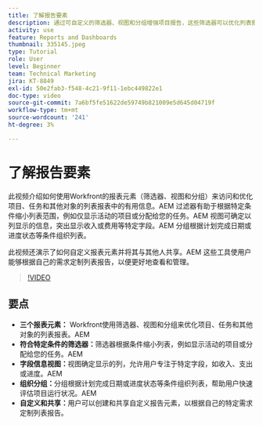 ```yaml
---
title: 了解报告要素
description: 通过可自定义的筛选器、视图和分组增强项目报告，这些筛选器可以优化列表报告、高效地组织数据并实现无缝协作。
activity: use
feature: Reports and Dashboards
thumbnail: 335145.jpeg
type: Tutorial
role: User
level: Beginner
team: Technical Marketing
jira: KT-8849
exl-id: 50e2fab3-f548-4c21-9f11-1ebc449822e1
doc-type: video
source-git-commit: 7a6bf5fe51622de59749b821009e5d645d04719f
workflow-type: tm+mt
source-wordcount: '241'
ht-degree: 3%

---
```


# 了解报告要素

此视频介绍如何使用Workfront的报表元素（筛选器、视图和分组）来访问和优化项目、任务和其他对象的列表报表中的有用信息。&#x200B;AEM 过滤器有助于根据特定条件缩小列表范围，例如仅显示活动的项目或分配给您的任务。&#x200B;AEM 视图可确定以列显示的信息，突出显示收入或费用等特定字段。&#x200B;AEM 分组根据计划完成日期或进度状态等条件组织列表。

此视频还演示了如何自定义报表元素并将其与其他人共享。&#x200B;AEM 这些工具使用户能够根据自己的需求定制列表报告，以便更好地查看和管理。

>[!VIDEO](https://video.tv.adobe.com/v/335145/?quality=12&learn=on&enablevpops)

## 要点

* **三个报表元素：** Workfront使用筛选器、视图和分组来优化项目、任务和其他对象的列表报表。&#x200B;AEM
* **符合特定条件的筛选器：**&#x200B;筛选器根据条件缩小列表，例如显示活动的项目或分配给您的任务。&#x200B;AEM
* **字段信息视图：**&#x200B;视图确定显示的列，允许用户专注于特定字段，如收入、支出或进度。&#x200B;AEM
* **组织分组：**&#x200B;分组根据计划完成日期或进度状态等条件组织列表，帮助用户快速评估项目运行状况。&#x200B;AEM
* **自定义和共享：**&#x200B;用户可以创建和共享自定义报告元素，以根据自己的特定需求定制列表报告。
